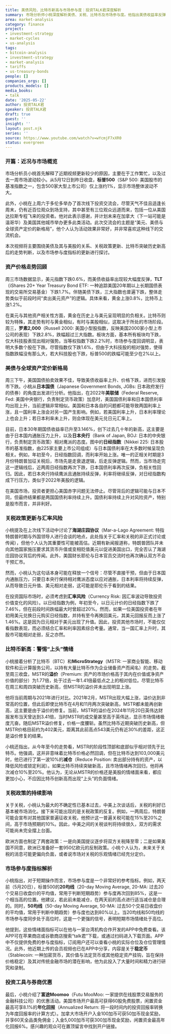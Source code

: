 ```yaml
---
title: 美债风险、比特币新高与市场参与度：投资TALK君深度解析
summary: 市场分析师小桃深度解析美债、关税、比特币及市场参与度。他指出美债收益率反弹与日本国债走势相似，关税不确定性犹存，并提醒投资者警惕比特币新高后的风险。
area: market-analysis
category: finance
project:
- investment-strategy
- market-cycles
- us-analysis
tags:
- bitcoin-analysis
- investment-strategy
- market-analysis
- tariffs
- us-treasury-bonds
people: []
companies_orgs: []
products_models: []
media_books:
- talk
date: '2025-05-22'
author: 投资TALK君
speaker: 投资TALK君
draft: true
guest: ''
insight: ''
layout: post.njk
series: ''
source: https://www.youtube.com/watch?v=wYcmjF7xXR0
status: evergreen
---
```

### 开篇：近况与市场概览

市场分析员小桃首先解释了近期视频更新较少的原因，主要在于工作繁忙，以及过去一周市场波动较小。从5月12日到昨日收盘，**标普500**（S&P 500: 美国股市的基准指数之一，包含500家大型上市公司）仅上涨约1%，显示市场整体波动不大。

此外，小桃在上周六于多伦多举办了首次线下投资交流会，尽管天气不佳且适逢长周末，仍有近百位观众到场支持，其中甚至有三位观众远道而来，包括一位从美国达拉斯专程飞来的投资者。他对此表示感谢，并计划未来在加拿大（下一站可能是温哥华）及美国其他城市举办更多此类活动。此次交流会的主题是“美元、美债与全球资产定价的新格局”，他个人认为活动效果非常好，并非常喜欢这种线下的交流机会。

本次视频将主要围绕美债及其与美股的关系、关税政策更新、比特币突破历史新高后的走势判断，以及市场参与度指标的更新进行探讨。

### 资产价格走势回顾

周三市场数据显示，美元指数下跌0.6%，而美债收益率出现较大幅度反弹，**TLT**（iShares 20+ Year Treasury Bond ETF: 一种追踪美国20年期以上长期国债表现的交易所交易基金）下跌1.7%。伴随美债下跌，三大指数也普遍下跌，整体走势类似于前段时间“卖出美元资产”的逻辑。具体来看，黄金上涨0.8%，比特币上涨1.2%。

在美元与其他资产相关性方面，黄金在历史上与美元呈现明显的负相关。比特币则较为特殊，其走势有时与黄金相似，有时与美股相似，这取决于所处的市场阶段。周三，**罗素2,000**（Russell 2000: 美国小型股指数，反映美国2000家小型上市公司的表现）下跌2.8%，跌幅超过三大指数。板块方面，基本所有板块均下跌，仅大科技股表现出相对强势。当等权指数下跌2.2%时，市场参与度回调明显，表明大多数个股在下跌。尽管指数仅下跌1.6%，但由于大科技股的相对强势，使得指数跌幅没有那么大，若大科技股也下跌，标普500的跌幅可能至少在2%以上。

### 美债与全球资产定价新格局

周三下午，美国国债拍卖效果不佳，导致美债收益率上升、价格下跌，进而引发股市下跌。小桃从**日本国债**（Japanese Government Bonds, JGBs: 日本政府发行的债券）的角度出发进行分析。他指出，在2022年**美联储**（Federal Reserve, Fed: 美国中央银行，负责制定货币政策）加息时，美国国债利率和日本国债利率均出现上升，当前逻辑非常相似。美国和日本各自的问题都可能导致两国利率上涨，且一国利率上涨会对另一国产生影响。例如，若美国利率上升，日本利率理论上也会上升；若日本利率未上升，则会体现在美元兑日元汇率上。

目前，日本30年期国债收益率已升至3.146%，创下过去几十年的新高，这主要是由于日本国内通胀压力上升，以及**日本央行**（Bank of Japan, BOJ: 日本的中央银行，负责制定货币政策）相对鹰派的态度。图中的**日经指数**（Nikkei 225: 日本股市的基准指数，由225家主要上市公司组成）与日本国债利率在大多数时候呈现负相关。例如，年初至今，日经指数回调，而利率开始上涨。唯一的正相关时期是3月份特朗普加征关税后，市场先是走衰退逻辑，后走反弹逻辑。然而，当市场走完这一逻辑线后，近两周日经指数再次下跌，日本国债利率再次反弹，负相关性回归。因此，若日本央行持续鹰派且通胀持续反弹，利率将继续反弹，对日经指数构成下行压力，类似于2022年美股的逻辑。

在美国市场，投资者更担心美国赤字问题无法停止。尽管背后的逻辑可能与日本不同，但最终结果都是两国国债利率持续上升。国债利率持续上升对风险资产，特别是股市而言，并非利好。

### 关税政策更新与汇率风险

小桃提及在上次线下活动中讨论了**海湖庄园协议**（Mar-a-Lago Agreement: 特指特朗普时期与外国领导人进行会谈的地点，此处指关于汇率和关税的非正式讨论或传闻），但他个人认为其重要性可能被高估。近期有新闻报道称，特朗普团队并未向其他国家施压要求其货币升值或变相贬值美元以促进美国出口，完全否认了海湖庄园协议背后的传闻。此外，美国财长耶伦与日本官员交流时也再次确认双方不会干预汇市。

然而，小桃认为这句话本身可能在释放一个信号：尽管不直接干预，但由于日本国内通胀压力，只要日本央行保持相对鹰派态度以应对通胀，日本利率将持续反弹，从而导致日元升值、美元相对走弱，这可能是耶伦乐于看到的结果。

在投资国际市场时，必须考虑到**汇率风险**（Currency Risk: 因汇率波动导致投资价值变化的风险）。以日经指数为例，年初至今，以日元计价的日经指数下跌了7.46%，但在前段时间跌幅最大时曾超过20%。然而，如果一位美国投资者在年初用美元兑换日元购买日经指数，并持有至今再换回美元，其美元回报反而上涨了1.46%。这是因为日元相对于美元出现了升值。因此，投资其他市场时，不能仅仅看指数表现，而必须结合汇率和利率因素综合考量。通常，当一国汇率上升时，其股市可能相对走弱，反之亦然。

### 比特币新高：警惕“上头”情绪

小桃接着分析了比特币（BTC）和**MicroStrategy**（MSTR: 一家商业智能、移动软件和云计算服务公司，以持有大量比特币作为企业储备资产而闻名）的走势。截至周三收盘，MSTR的**溢价**（Premium: 资产的市场价格高于其内在价值或净资产价值的部分）为1.77倍，处于过去一年1.41倍最低点之上的相对低位。尽管比特币在周三和周四突破历史新高，但MSTR的溢价并未出现明显上涨。

他将当前周期与2021年进行对比。2021年2月，MSTR出现大幅上涨，溢价达到非常高的位置，但此后即使比特币在4月和11月两次突破新高，MSTR都未能再创新高，这主要是由于溢价的修复。当前，MSTR的溢价在2024年11月20日英伟达财报发布当天曾达到3.41倍，当时MSTR的成交量甚至高于英伟达，显示市场情绪极度亢奋。随后MSTR溢价修复，价格一度腰斩。虽然比特币近期突破历史新高，但MSTR价格目前约为402美元，距离其此前高点543美元仍有近30%的差距，这正是溢价修复的结果。

小桃还指出，从今年至今的走势看，MSTR的阶段性顶部和底部似乎相对领先于比特币。他强调，这并非意味着比特币价格必然回调，但在比特币达到103,000美元时，他已进行了第一波10%的**减仓**（Reduce Position: 卖出部分持有的资产，以降低风险或锁定利润）。如果比特币持续突破新高，且市场情绪再次回归，他将再次减仓10%至20%。他认为，无论从MSTR的价格还是美股的情绪面来看，都应更加小心，不应因比特币创新高而出现“上头”的负面情绪。

### 关税政策的持续影响

关于关税，小桃认为最大的不确定性已基本过去，中美上次谈话后，关税的利好已基本被市场消化。接下来可能出现的是关税政策的反复。例如，一两周后，特朗普可能会宣布对其他国家普遍征收关税，他预计这一普遍关税可能在15%至20%之间，高于市场预期的10%。因此，中美之间的关税谈判将持续很久，双方的需求可能尚未完全摆上台面。

欧洲方面也制定了两套政策：一是向美国提议逐步将双方关税降至零；二是如果美国不同意，欧洲已准备好一套950亿欧元的反制政策。小桃个人认为，未来关于关税的消息可能更偏向负面，或者说市场对关税的乐观情绪已经充分定价。

### 市场参与度指标解析

小桃指出，对于短期操作而言，市场参与度是一个非常好的参考指标。例如，两天前（5月20日），标普500的**20均线**（20-day Moving Average, 20-MA: 过去20个交易日收盘价的平均值，常用于判断短期趋势）参与度再次回到85%，这是一个相当高的位置。他建议，若此前未能减仓，在两天前的高点进行适当减仓是合理的。同时，**50均线**（50-day Moving Average, 50-MA: 过去50个交易日收盘价的平均值，常用于判断中期趋势）参与度也达到80%以上。当20均线和50均线的市场参与度同步处于高位时，这是一个更强的信号，表明短期市场情绪处于高位。

他提到，这些情绪面指标可以在他与一家台湾机构合作开发的APP中免费查看。该APP可在苹果商店或谷歌商店搜索“talk君”下载，或通过扫码进入下载页面。APP中不仅提供免费的参与度指标，订阅用户还可以查看小桃的实际仓位及仓位管理情况。此外，他近期上传的会员视频也已在APP中分享，内容是关于**稳定币**（Stablecoin: 一种加密货币，其价值与法定货币或其他稳定资产挂钩，旨在保持价格稳定）及其对传统金融市场的潜在影响，他为此投入了大量时间和精力进行研究和录制。

### 投资工具与券商优惠

最后，小桃介绍了**富途Moomoo**（Futu MooMoo: 一家提供在线股票交易服务的金融科技公司）的优惠活动。美国市场开户最高可获得60股免费股票，闲置资金最高可享8.1%的**年化回报**（Annualized Return: 将一段时间内的投资回报率转换为年度回报率的计算方式）。加拿大市场开户入金100加币可获50加币现金奖励，并享60天全品类免佣金；入金5,000加币可获300加币现金奖励，闲置资金最高年化回报6%。感兴趣的观众可在置顶留言中找到开户链接。